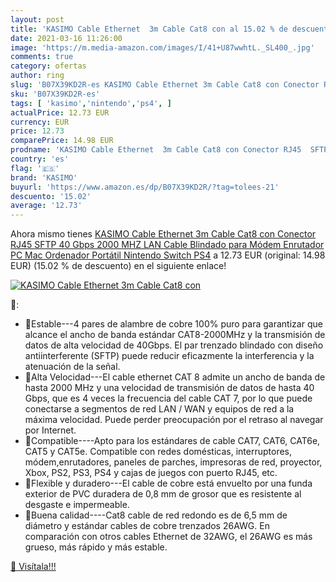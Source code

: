 ```yaml
---
layout: post
title: 'KASIMO Cable Ethernet  3m Cable Cat8 con al 15.02 % de descuento'
date: 2021-03-16 11:26:00
image: 'https://m.media-amazon.com/images/I/41+U87wwhtL._SL400_.jpg'
comments: true
category: ofertas
author: ring
slug: 'B07X39KD2R-es KASIMO Cable Ethernet 3m Cable Cat8 con Conector RJ45 SFTP...'
sku: 'B07X39KD2R-es'
tags: [ 'kasimo','nintendo','ps4', ]
actualPrice: 12.73 EUR
currency: EUR
price: 12.73
comparePrice: 14.98 EUR
prodname: 'KASIMO Cable Ethernet  3m Cable Cat8 con Conector RJ45  SFTP  40 Gbps  2000 MHZ  LAN Cable Blindado  para Módem  Enrutador  PC  Mac  Ordenador Portátil  Nintendo Switch  PS4'
country: 'es'
flag: '🇪🇸'
brand: 'KASIMO'
buyurl: 'https://www.amazon.es/dp/B07X39KD2R/?tag=tolees-21'
descuento: '15.02'
average: '12.73'
---
```


Ahora mismo tienes [KASIMO Cable Ethernet  3m Cable Cat8 con Conector RJ45  SFTP  40 Gbps  2000 MHZ  LAN Cable Blindado  para Módem  Enrutador  PC  Mac  Ordenador Portátil  Nintendo Switch  PS4](https://www.amazon.es/dp/B07X39KD2R/?tag=tolees-21) a 12.73 EUR (original: 14.98 EUR) (15.02 %  de descuento) en el siguiente enlace!

[![KASIMO Cable Ethernet  3m Cable Cat8 con](https://m.media-amazon.com/images/I/41+U87wwhtL._SL400_.jpg)](https://www.amazon.es/dp/B07X39KD2R/?tag=tolees-21)

🔎:

- 🚀Estable---4 pares de alambre de cobre 100% puro para garantizar que alcance el ancho de banda estándar CAT8-2000MHz y la transmisión de datos de alta velocidad de 40Gbps. El par trenzado blindado con diseño antiinterferente (SFTP) puede reducir eficazmente la interferencia y la atenuación de la señal.
- 🚀Alta Velocidad---El cable ethernet CAT 8 admite un ancho de banda de hasta 2000 MHz y una velocidad de transmisión de datos de hasta 40 Gbps, que es 4 veces la frecuencia del cable CAT 7, por lo que puede conectarse a segmentos de red LAN / WAN y equipos de red a la máxima velocidad. Puede perder preocupación por el retraso al navegar por Internet.
- 🚀Compatible----Apto para los estándares de cable CAT7, CAT6, CAT6e, CAT5 y CAT5e. Compatible con redes domésticas, interruptores, módem,enrutadores, paneles de parches, impresoras de red, proyector, Xbox, PS2, PS3, PS4 y cajas de juegos con puerto RJ45, etc.
- 🚀Flexible y duradero---El cable de cobre está envuelto por una funda exterior de PVC duradera de 0,8 mm de grosor que es resistente al desgaste e impermeable.
- 🚀Buena calidad----Cat8 cable de red redondo es de 6,5 mm de diámetro y estándar cables de cobre trenzados 26AWG. En comparación con otros cables Ethernet de 32AWG, el 26AWG es más grueso, más rápido y más estable.

[🛒 Visítala!!!](https://www.amazon.es/dp/B07X39KD2R/?tag=tolees-21)
